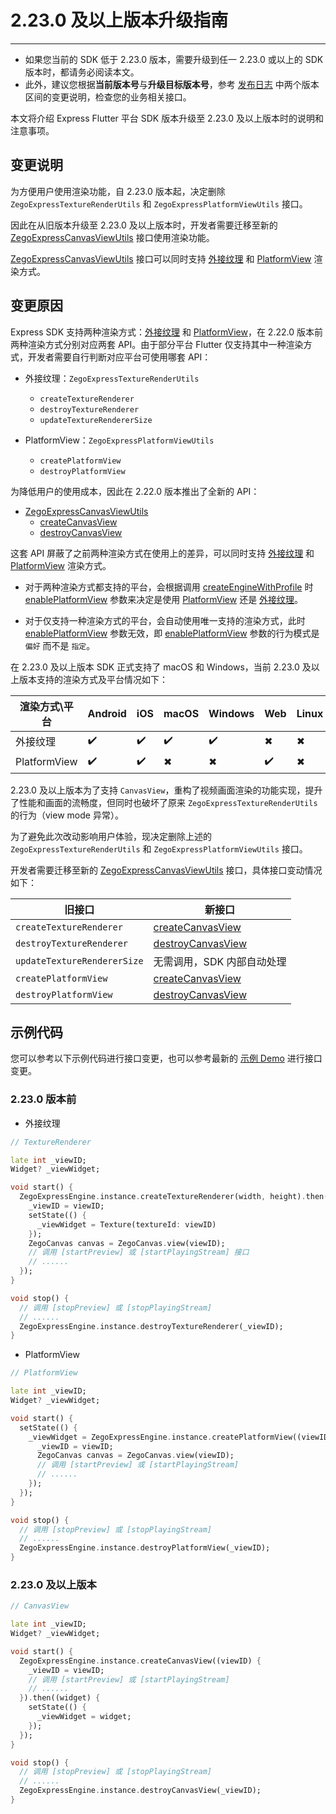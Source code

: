 # 2.23.0 及以上版本升级指南

---

<Warning title="注意">


- 如果您当前的 SDK 低于 2.23.0 版本，需要升级到任一 2.23.0 或以上的 SDK 版本时，都请务必阅读本文。
- 此外，建议您根据**当前版本号**与**升级目标版本号**，参考 [发布日志](https://doc-zh.zego.im/article/15906) 中两个版本区间的变更说明，检查您的业务相关接口。

</Warning>



本文将介绍 Express Flutter 平台 SDK 版本升级至 2.23.0 及以上版本时的说明和注意事项。

## 变更说明

为方便用户使用渲染功能，自 2.23.0 版本起，决定删除 `ZegoExpressTextureRenderUtils` 和 `ZegoExpressPlatformViewUtils` 接口。

因此在从旧版本升级至 2.23.0 及以上版本时，开发者需要迁移至新的 [ZegoExpressCanvasViewUtils](https://doc-zh.zego.im/unique-api/express-video-sdk/zh/dart_flutter/zego_express_engine/ZegoExpressCanvasViewUtils.html) 接口使用渲染功能。

[ZegoExpressCanvasViewUtils](https://doc-zh.zego.im/unique-api/express-video-sdk/zh/dart_flutter/zego_express_engine/ZegoExpressCanvasViewUtils.html) 接口可以同时支持 [外接纹理](https://api.flutter.dev/flutter/widgets/Texture-class.html) 和 [PlatformView](https://docs.flutter.dev/development/platform-integration/android/platform-views) 渲染方式。

## 变更原因

Express SDK 支持两种渲染方式：[外接纹理](https://api.flutter.dev/flutter/widgets/Texture-class.html) 和 [PlatformView](https://docs.flutter.dev/development/platform-integration/android/platform-views)，在 2.22.0 版本前两种渲染方式分别对应两套 API。由于部分平台 Flutter 仅支持其中一种渲染方式，开发者需要自行判断对应平台可使用哪套 API：

- 外接纹理：`ZegoExpressTextureRenderUtils`
  - `createTextureRenderer`
  - `destroyTextureRenderer`
  - `updateTextureRendererSize`
  
- PlatformView：`ZegoExpressPlatformViewUtils`
  - `createPlatformView`
  - `destroyPlatformView`

为降低用户的使用成本，因此在 2.22.0 版本推出了全新的 API：

- [ZegoExpressCanvasViewUtils](https://doc-zh.zego.im/unique-api/express-video-sdk/zh/dart_flutter/zego_express_engine/ZegoExpressCanvasViewUtils.html)
  - [createCanvasView](https://doc-zh.zego.im/unique-api/express-video-sdk/zh/dart_flutter/zego_express_engine/ZegoExpressCanvasViewUtils/createCanvasView.html)
  - [destroyCanvasView](https://doc-zh.zego.im/unique-api/express-video-sdk/zh/dart_flutter/zego_express_engine/ZegoExpressCanvasViewUtils/destroyCanvasView.html)

这套 API 屏蔽了之前两种渲染方式在使用上的差异，可以同时支持 [外接纹理](https://api.flutter.dev/flutter/widgets/Texture-class.html) 和 [PlatformView](https://docs.flutter.dev/development/platform-integration/android/platform-views) 渲染方式。

- 对于两种渲染方式都支持的平台，会根据调用 [createEngineWithProfile](https://doc-zh.zego.im/unique-api/express-video-sdk/zh/dart_flutter/zego_express_engine/ZegoExpressEngine/createEngineWithProfile.html) 时 [enablePlatformView](https://doc-zh.zego.im/unique-api/express-video-sdk/zh/dart_flutter/zego_express_engine/ZegoEngineProfile/enablePlatformView.html) 参数来决定是使用 [PlatformView](https://docs.flutter.dev/development/platform-integration/android/platform-views) 还是 [外接纹理](https://api.flutter.dev/flutter/widgets/Texture-class.html)。

- 对于仅支持一种渲染方式的平台，会自动使用唯一支持的渲染方式，此时 [enablePlatformView](https://doc-zh.zego.im/unique-api/express-video-sdk/zh/dart_flutter/zego_express_engine/ZegoEngineProfile/enablePlatformView.html) 参数无效，即 [enablePlatformView](https://doc-zh.zego.im/unique-api/express-video-sdk/zh/dart_flutter/zego_express_engine/ZegoEngineProfile/enablePlatformView.html) 参数的行为模式是 `偏好` 而不是 `指定`。

在 2.23.0 及以上版本 SDK 正式支持了 macOS 和 Windows，当前 2.23.0 及以上版本支持的渲染方式及平台情况如下：

渲染方式\平台 | Android | iOS | macOS | Windows | Web | Linux
------------|---------|-----|-------|---------|-----|-------
外接纹理      | ✔️       | ✔️   | ✔️     | ✔️       | ✖   | ✖
PlatformView | ✔️       | ✔️   | ✖     | ✖       | ✔️   | ✖

2.23.0 及以上版本为了支持 `CanvasView`，重构了视频画面渲染的功能实现，提升了性能和画面的流畅度，但同时也破坏了原来 `ZegoExpressTextureRenderUtils` 的行为（view mode 异常）。

为了避免此次改动影响用户体验，现决定删除上述的 `ZegoExpressTextureRenderUtils` 和 `ZegoExpressPlatformViewUtils` 接口。

开发者需要迁移至新的 [ZegoExpressCanvasViewUtils](https://doc-zh.zego.im/unique-api/express-video-sdk/zh/dart_flutter/zego_express_engine/ZegoExpressCanvasViewUtils.html) 接口，具体接口变动情况如下：

旧接口 | 新接口
----|-----
`createTextureRenderer`| [createCanvasView](https://doc-zh.zego.im/unique-api/express-video-sdk/zh/dart_flutter/zego_express_engine/ZegoExpressCanvasViewUtils/createCanvasView.html)
`destroyTextureRenderer` | [destroyCanvasView](https://doc-zh.zego.im/unique-api/express-video-sdk/zh/dart_flutter/zego_express_engine/ZegoExpressCanvasViewUtils/destroyCanvasView.html)
`updateTextureRendererSize` | 无需调用，SDK 内部自动处理
`createPlatformView`| [createCanvasView](https://doc-zh.zego.im/unique-api/express-video-sdk/zh/dart_flutter/zego_express_engine/ZegoExpressCanvasViewUtils/createCanvasView.html)
`destroyPlatformView` | [destroyCanvasView](https://doc-zh.zego.im/unique-api/express-video-sdk/zh/dart_flutter/zego_express_engine/ZegoExpressCanvasViewUtils/destroyCanvasView.html)

## 示例代码

您可以参考以下示例代码进行接口变更，也可以参考最新的 [示例 Demo](https://github.com/zegoim/zego-express-flutter-sdk/tree/main/example) 进行接口变更。

### 2.23.0 版本前

- 外接纹理

```dart
// TextureRenderer

late int _viewID;
Widget? _viewWidget;

void start() {
  ZegoExpressEngine.instance.createTextureRenderer(width, height).then((viewID) {
    _viewID = viewID;
    setState(() {
      _viewWidget = Texture(textureId: viewID)
    });
    ZegoCanvas canvas = ZegoCanvas.view(viewID);
    // 调用 [startPreview] 或 [startPlayingStream] 接口
    // ......
  });
}

void stop() {
  // 调用 [stopPreview] 或 [stopPlayingStream]
  // ......
  ZegoExpressEngine.instance.destroyTextureRenderer(_viewID);
}
```

- PlatformView

```dart
// PlatformView  

late int _viewID;
Widget? _viewWidget;

void start() {
  setState(() {
    _viewWidget = ZegoExpressEngine.instance.createPlatformView((viewID) {
      _viewID = viewID;
      ZegoCanvas canvas = ZegoCanvas.view(viewID);
      // 调用 [startPreview] 或 [startPlayingStream]
      // ......
    });
  });
}

void stop() {
  // 调用 [stopPreview] 或 [stopPlayingStream]
  // ......
  ZegoExpressEngine.instance.destroyPlatformView(_viewID);
}
```

### 2.23.0 及以上版本

```dart
// CanvasView 

late int _viewID;
Widget? _viewWidget;

void start() {
  ZegoExpressEngine.instance.createCanvasView((viewID) {
    _viewID = viewID;
    // 调用 [startPreview] 或 [startPlayingStream]
    // ......
  }).then((widget) {
    setState(() {
      _viewWidget = widget;
    });
  });
}

void stop() {
  // 调用 [stopPreview] 或 [stopPlayingStream]
  // ......
  ZegoExpressEngine.instance.destroyCanvasView(_viewID);
}
```

<Content />

